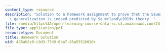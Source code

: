```yaml
---
content_type: resource
description: "Solution to a homework assignment to prove that the Sauerland-exhaustivity\
  \ generalization is indeed predicted by Sauerland\u2019s theory. "
file: /media/https%3A/open-learning-course-data-rc.s3.amazonaws.com/24-954-pragmatics-in-linguistic-theory-spring-2010/485ab8c9c9d377d96ba785a5552b010c_MIT24_954S10_hw2_sol.pdf
file_type: application/pdf
resourcetype: Document
title: Homework Solution
uid: 485ab8c9-c9d3-77d9-6ba7-85a5552b010c
---
```


